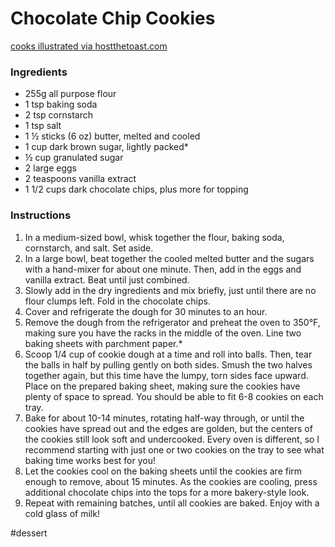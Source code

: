 # Chocolate Chip Cookies
[cooks illustrated via hostthetoast.com](http://hostthetoast.com/best-chewy-cafe-style-chocolate-chip-cookies/)

### Ingredients
* 255g all purpose flour
* 1 tsp baking soda
* 2 tsp cornstarch
* 1 tsp salt
* 1 ½ sticks (6 oz) butter, melted and cooled
* 1 cup dark brown sugar, lightly packed*
* ½ cup granulated sugar
* 2 large eggs
* 2 teaspoons vanilla extract
* 1 1/2 cups dark chocolate chips, plus more for topping

### Instructions
1. In a medium-sized bowl, whisk together the flour, baking soda, cornstarch, and salt. Set aside.
2. In a large bowl, beat together the cooled melted butter and the sugars with a hand-mixer for about one minute. Then, add in the eggs and vanilla extract. Beat until just combined.
3. Slowly add in the dry ingredients and mix briefly, just until there are no flour clumps left. Fold in the chocolate chips.
4. Cover and refrigerate the dough for 30 minutes to an hour.
5. Remove the dough from the refrigerator and preheat the oven to 350°F, making sure you have the racks in the middle of the oven. Line two baking sheets with parchment paper.*
6. Scoop 1/4 cup of cookie dough at a time and roll into balls. Then, tear the balls in half by pulling gently on both sides. Smush the two halves together again, but this time have the lumpy, torn sides face upward. Place on the prepared baking sheet, making sure the cookies have plenty of space to spread. You should be able to fit 6-8 cookies on each tray.
7. Bake for about 10-14 minutes, rotating half-way through, or until the cookies have spread out and the edges are golden, but the centers of the cookies still look soft and undercooked. Every oven is different, so I recommend starting with just one or two cookies on the tray to see what baking time works best for you!
8. Let the cookies cool on the baking sheets until the cookies are firm enough to remove, about 15 minutes. As the cookies are cooling, press additional chocolate chips into the tops for a more bakery-style look.
9. Repeat with remaining batches, until all cookies are baked. Enjoy with a cold glass of milk!

#dessert
